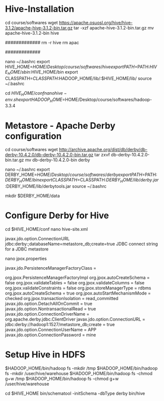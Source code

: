 # Hive-Installation
cd course/softwares
wget https://apache.osuosl.org/hive/hive-3.1.2/apache-hive-3.1.2-bin.tar.gz
tar -xzf apache-hive-3.1.2-bin.tar.gz
mv apache-hive-3.1.2-bin hive


#############
rm -r hive
rm apac

#############

nano ~/.bashrc
export HIVE_HOME=$HOME/Desktop/course/softwares/hive
export PATH=$PATH:$HIVE_HOME/sbin:$HIVE_HOME/bin
export CLASSPATH=$CLASSPATH:$HADOOP_HOME/lib/:$HIVE_HOME/lib/
source ~/.bashrc

cd $HIVE_HOME/conf
nano hive-env.sh
export HADOOP_HOME=$HOME/Desktop/course/softwares/hadoop-3.3.4

# Metastore - Apache Derby configuration
cd course/softwares
wget http://archive.apache.org/dist/db/derby/db-derby-10.4.2.0/db-derby-10.4.2.0-bin.tar.gz
tar zxvf db-derby-10.4.2.0-bin.tar.gz
mv db-derby-10.4.2.0-bin derby

nano ~/.bashrc
export DERBY_HOME=$HOME/Desktop/course/softwares/derby
export PATH=$PATH:$DERBY_HOME/bin
export CLASSPATH=$CLASSPATH:$DERBY_HOME/lib/derby.jar:$DERBY_HOME/lib/derbytools.jar
source ~/.bashrc

mkdir $DERBY_HOME/data

# Configure Derby for Hive
cd $HIVE_HOME/conf
nano hive-site.xml
<configuration>

   <property>
   	<name>javax.jdo.option.ConnectionURL</name>
   	<value>jdbc:derby:;databaseName=metastore_db;create=true</value>
    <description>JDBC connect string for a JDBC metastore </description>
   </property>
   
</configuration>

nano jpox.properties

javax.jdo.PersistenceManagerFactoryClass =

org.jpox.PersistenceManagerFactoryImpl
org.jpox.autoCreateSchema = false
org.jpox.validateTables = false
org.jpox.validateColumns = false
org.jpox.validateConstraints = false
org.jpox.storeManagerType = rdbms
org.jpox.autoCreateSchema = true
org.jpox.autoStartMechanismMode = checked
org.jpox.transactionIsolation = read_committed
javax.jdo.option.DetachAllOnCommit = true
javax.jdo.option.NontransactionalRead = true
javax.jdo.option.ConnectionDriverName = org.apache.derby.jdbc.ClientDriver
javax.jdo.option.ConnectionURL = jdbc:derby://hadoop1:1527/metastore_db;create = true
javax.jdo.option.ConnectionUserName = APP
javax.jdo.option.ConnectionPassword = mine

# Setup Hive in HDFS
$HADOOP_HOME/bin/hadoop fs -mkdir /tmp 
$HADOOP_HOME/bin/hadoop fs -mkdir /user/hive/warehouse
$HADOOP_HOME/bin/hadoop fs -chmod g+w /tmp 
$HADOOP_HOME/bin/hadoop fs -chmod g+w /user/hive/warehouse

cd $HIVE_HOME
bin/schematool -initSchema -dbType derby
bin/hive

